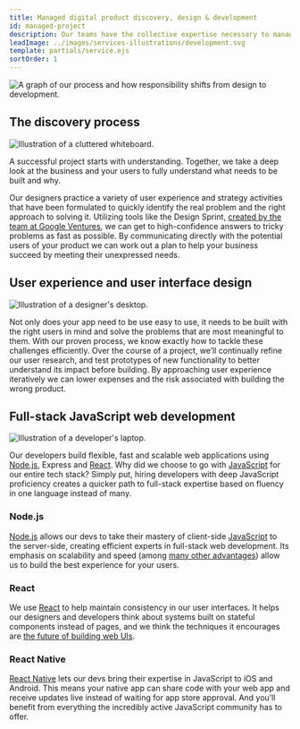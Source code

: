 ```yaml
---
title: Managed digital product discovery, design & development
id: managed-project
description: Our teams have the collective expertise necessary to manage, build and ship great products for web and mobile. Whether you’re getting your first app out the door or you need an outside team’s perspective and focus, our people have a track record of delivering great work efficiently.
leadImage: ../images/services-illustrations/development.svg
template: partials/service.ejs
sortOrder: 1
---
```


<div class="process-graph-container">
  <picture>
    <source media="(min-width: 700px)" srcset="../../images/services-illustrations/process-graph-wide.svg">
    <img src="../../images/services-illustrations/process-graph-narrow.svg" alt="A graph of our process and how responsibility shifts from design to development.">
  </picture>
</div>

<h2>The discovery process</h2>

<div class="services--container-image right">
  <img src="../../images/services-illustrations/discovery.svg" alt="Illustration of a cluttered whiteboard." />
</div>

<p>A successful project starts with understanding. Together, we take a deep look at the business and your users to fully understand what needs to be built and why.</p>

<p>Our designers practice a variety of user experience and strategy activities that have been formulated to quickly identify the real problem and the right approach to solving it. Utilizing tools like the Design Sprint, <a href="http://www.gv.com/sprint/">created by the team at Google Ventures</a>, we can get to high-confidence answers to tricky problems as fast as possible. By communicating directly with the potential users of your product we can work out a plan to help your business succeed by meeting their unexpressed needs.</p>

<h2>User experience and user interface design</h2>

<div class="services--container-image right">
  <img src="../../images/services-illustrations/design.svg" alt="Illustration of a designer's desktop." />
</div>

<p>Not only does your app need to be use easy to use, it needs to be built with the right users in mind and solve the problems that are most meaningful to them. With our proven process, we know exactly how to tackle these challenges efficiently. Over the course of a project, we’ll continually refine our user research, and test prototypes of new functionality to better understand its impact before building. By approaching user experience iteratively we can lower expenses and the risk associated with building the wrong product.</p>

<h2>Full-stack JavaScript web development</h2>

<div class="services--container-image right">
  <img src="../../images/services-illustrations/development.svg" alt="Illustration of a developer's laptop." />
</div>

<p>Our developers build flexible, fast and scalable web applications using <a href="/technologies/node/">Node.js</a>, Express and <a href="/technologies/react/">React</a>. Why did we choose to go with <a href="/technologies/javascript/">JavaScript</a> for our entire tech stack? Simply put, hiring developers with deep JavaScript proficiency creates a quicker path to full-stack expertise based on fluency in one language instead of many.</p>

<h3>Node.js</h3>

<p><a href="/technologies/node/">Node.js</a> allows our devs to take their mastery of client-side <a href="/technologies/javascript/">JavaScript</a> to the server-side, creating efficient experts in full-stack web development. Its emphasis on scalability and speed (among <a href="http://blog.modulus.io/top-10-reasons-to-use-node">many other advantages</a>) allow us to build the best experience for your users.</p>

<h3>React</h3>

<p>We use <a href="/technologies/react/">React</a> to help maintain consistency in our user interfaces. It helps our designers and developers think about systems built on stateful components instead of pages, and we think the techniques it encourages are <a href="https://facebook.github.io/react/docs/why-react.html">the future of building web UIs</a>.</p>

<h3>React Native</h3>

<p><a href="/technologies/react-native/">React Native</a> lets our devs bring their expertise in JavaScript to iOS and Android. This means your native app can share code with your web app and receive updates live instead of waiting for app store approval. And you’ll benefit from everything the incredibly active JavaScript community has to offer.</p>
